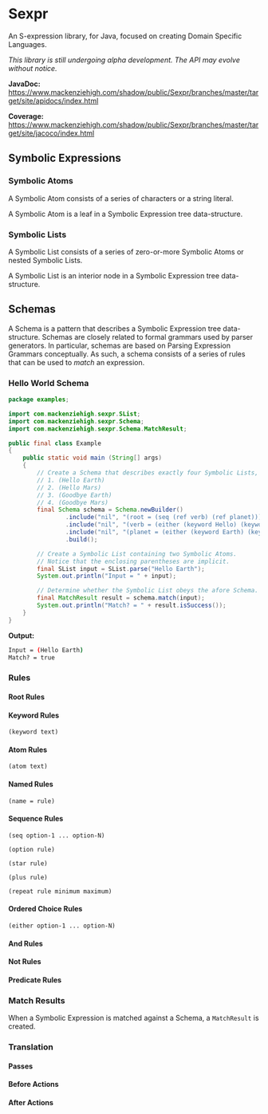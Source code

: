 # Sexpr
An S-expression library, for Java, focused on creating Domain Specific Languages.  

*This library is still undergoing alpha development. The API may evolve without notice.*

**JavaDoc:** https://www.mackenziehigh.com/shadow/public/Sexpr/branches/master/target/site/apidocs/index.html

**Coverage:** https://www.mackenziehigh.com/shadow/public/Sexpr/branches/master/target/site/jacoco/index.html

## Symbolic Expressions

### Symbolic Atoms

A Symbolic Atom consists of a series of characters or a string literal. 

A Symbolic Atom is a leaf in a Symbolic Expression tree data-structure. 


### Symbolic Lists

A Symbolic List consists of a series of zero-or-more Symbolic Atoms or nested Symbolic Lists. 

A Symbolic List is an interior node in a Symbolic Expression tree data-structure. 


## Schemas 

A Schema is a pattern that describes a Symbolic Expression tree data-structure. Schemas are closely related to formal grammars used by parser generators. In particular, schemas are based on Parsing Expression Grammars conceptually. As such, a schema consists of a series of rules that can be used to *match* an expression. 


### Hello World Schema

```java
package examples;

import com.mackenziehigh.sexpr.SList;
import com.mackenziehigh.sexpr.Schema;
import com.mackenziehigh.sexpr.Schema.MatchResult;

public final class Example
{
    public static void main (String[] args)
    {
        // Create a Schema that describes exactly four Symbolic Lists, namely:
        // 1. (Hello Earth)
        // 2. (Hello Mars)
        // 3. (Goodbye Earth)
        // 4. (Goodbye Mars)
        final Schema schema = Schema.newBuilder()
                .include("nil", "(root = (seq (ref verb) (ref planet)))")
                .include("nil", "(verb = (either (keyword Hello) (keyword Goodbye)))")
                .include("nil", "(planet = (either (keyword Earth) (keyword Mars)))")
                .build();

        // Create a Symbolic List containing two Symbolic Atoms. 
        // Notice that the enclosing parentheses are implicit. 
        final SList input = SList.parse("Hello Earth");
        System.out.println("Input = " + input);

        // Determine whether the Symbolic List obeys the afore Schema. 
        final MatchResult result = schema.match(input);
        System.out.println("Match? = " + result.isSuccess());
    }
}
```

**Output:**

```bash
Input = (Hello Earth)
Match? = true
```

### Rules

#### Root Rules

#### Keyword Rules

`(keyword text)`

#### Atom Rules

`(atom text)`

#### Named Rules

`(name = rule)`

#### Sequence Rules

`(seq option-1 ... option-N)`

`(option rule)`

`(star rule)`

`(plus rule)`

`(repeat rule minimum maximum)`


#### Ordered Choice Rules

`(either option-1 ... option-N)`


#### And Rules

#### Not Rules

#### Predicate Rules

### Match Results

When a Symbolic Expression is matched against a Schema, a `MatchResult` is created. 


### Translation



#### Passes

#### Before Actions

#### After Actions
